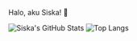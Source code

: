 Halo, aku Siska! 👋

![Siska's GitHub Stats](https://github-readme-stats.vercel.app/api?username=sissssskaaaaaisnt&show_icons=true&theme=shadow_red)
![Top Langs](https://github-readme-stats.vercel.app/api/top-langs/?username=sissssskaaaaaisnt&layout=compact&theme=shadow_red)

